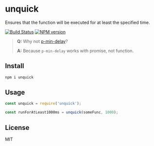 # unquick

Ensures that the function will be executed for at least the specified time.

[![Build Status][travis-image]][travis-url]
[![NPM version][npm-image]][npm-url]

> __Q:__ Why not [p-min-delay](https://github.com/sindresorhus/p-min-delay#readme)?
>
> __A:__ Because `p-min-delay` works with promise, not function.

## Install

```bash
npm i unquick
```

## Usage

```js
const unquick = require('unquick');

const runForAtLeast1000ms = unquick(someFunc, 1000);
```

## License

MIT

[npm-url]: https://npmjs.org/package/unquick
[npm-image]: https://badge.fury.io/js/unquick.svg
[travis-url]: https://travis-ci.org/astur/unquick
[travis-image]: https://travis-ci.org/astur/unquick.svg?branch=master